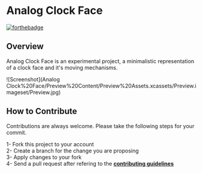 #  Analog Clock Face
[![forthebadge](https://forthebadge.com/images/badges/made-with-swift.svg)](https://forthebadge.com)

## Overview
Analog Clock Face is an experimental project, a minimalistic representation of a clock face and it's moving mechanisms.

![Screenshot](Analog Clock%20Face/Preview%20Content/Preview%20Assets.xcassets/Preview.imageset/Preview.jpg)

## How to Contribute
Contributions are always welcome. Please take the following steps for your commit.

1- Fork this project to your account <br>
2- Create a branch for the change you are proposing <br>
3- Apply changes to your fork <br>
4- Send a pull request after refering to the **[contributing guidelines](https://github.com/caalar/.github/blob/master/CONTRIBUTING.md)** <br>

